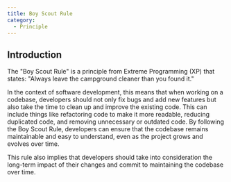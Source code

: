 ```yaml
---
title: Boy Scout Rule
category:
  - Principle
---
```


## Introduction

The "Boy Scout Rule" is a principle from Extreme Programming (XP) that states: "Always leave the campground cleaner than you found it."

In the context of software development, this means that when working on a codebase, developers should not only fix bugs and add new features but also take the time to clean up and improve the existing code. This can include things like refactoring code to make it more readable, reducing duplicated code, and removing unnecessary or outdated code. By following the Boy Scout Rule, developers can ensure that the codebase remains maintainable and easy to understand, even as the project grows and evolves over time.

This rule also implies that developers should take into consideration the long-term impact of their changes and commit to maintaining the codebase over time.
